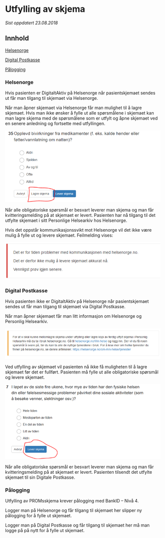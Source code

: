 # Utfylling av skjema

*Sist oppdatert 23.08.2018*

## Innhold
[Helsenorge](#helsenorge)

[Digital Postkasse](#digital-postkasse)

[Pålogging](#pålogging)



### Helsenorge
Hvis pasienten er DigitaltAktiv på Helsenorge når pasientskjemaet sendes ut får man tilgang til skjemaet via Helsenorge.

Når man åpner skjemaet via Helsenorge får man mulighet til å lagre skjemaet. Hvis man ikke ønsker å fylle ut alle spørsmålene i skjemaet kan man lagre skjema med de spørsmålene som er utfylt og åpne skjemaet ved en senere anledning og fortsette med utfyllingen. 

![Utfylling1](img/utfylling1.png)
 
Når alle obligatoriske spørsmål er besvart leverer man skjema og man får kvitteringsmelding på at skjemaet er levert. Pasienten har nå tilgang til det utfylte skjemaet i sitt Personlige Helsearkiv hos Helsenorge.

Hvis det oppstår kommunikasjonssvikt mot Helsenorge vil det ikke være mulig å fylle ut og levere skjemaet. Feilmelding vises:

![Utfylling2](img/utfylling2.png)


### Digital Postkasse
Hvis pasienten ikke er DigitaltAktiv på Helsenorge når pasientskjemaet sendes ut får man tilgang til skjemaet via Digital Postkasse.

Når man åpner skjemaet får man litt informasjon om Helsenorge og Personlig Helsearkiv.

![Utfylling3](img/utfylling3.png)

Ved utfylling av skjemaet vil pasienten nå ikke få muligheten til å lagre skjemaet før det er fullført. Pasienten må fylle ut alle obligatoriske spørsmål og levere skjemaet.

![Utfylling4](img/utfylling4.png)

Når alle obligatoriske spørsmål er besvart leverer man skjema og man får kvitteringsmelding på at skjemaet er levert. Pasienten tilsendt det utfylte skjemaet til sin Digitale Postkasse.


### Pålogging
Utfylling av PROMsskjema krever pålogging med BankID – Nivå 4.

Logger man på Helsenorge og får tilgang til skjemaet her slipper ny pålogging for å fylle ut skjemaet.

Logger man på Digital Postkasse og får tilgang til skjemaet her må man logge på på nytt for å fylle ut skjemaet.
